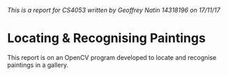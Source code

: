 *This is a report for CS4053 written by Geoffrey Natin 14318196 on 17/11/17*

# Locating & Recognising Paintings

This report is on an OpenCV program developed to locate and recognise paintings in a gallery.
